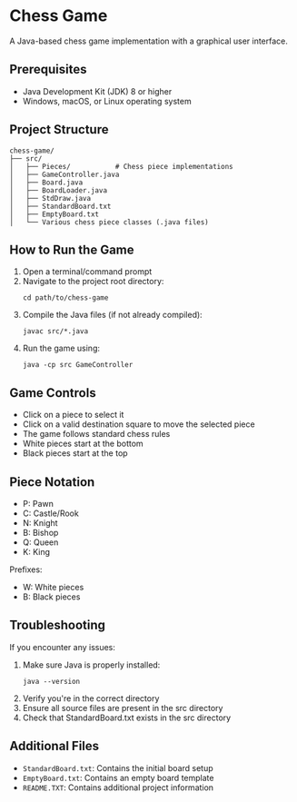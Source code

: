 # Chess Game

A Java-based chess game implementation with a graphical user interface.

## Prerequisites

- Java Development Kit (JDK) 8 or higher
- Windows, macOS, or Linux operating system

## Project Structure

```
chess-game/
├── src/
│   ├── Pieces/           # Chess piece implementations
│   ├── GameController.java
│   ├── Board.java
│   ├── BoardLoader.java
│   ├── StdDraw.java
│   ├── StandardBoard.txt
│   ├── EmptyBoard.txt
│   └── Various chess piece classes (.java files)
```

## How to Run the Game

1. Open a terminal/command prompt
2. Navigate to the project root directory:
   ```
   cd path/to/chess-game
   ```
3. Compile the Java files (if not already compiled):
   ```
   javac src/*.java
   ```
4. Run the game using:
   ```
   java -cp src GameController
   ```

## Game Controls

- Click on a piece to select it
- Click on a valid destination square to move the selected piece
- The game follows standard chess rules
- White pieces start at the bottom
- Black pieces start at the top

## Piece Notation

- P: Pawn
- C: Castle/Rook
- N: Knight
- B: Bishop
- Q: Queen
- K: King

Prefixes:
- W: White pieces
- B: Black pieces

## Troubleshooting

If you encounter any issues:

1. Make sure Java is properly installed:
   ```
   java --version
   ```
2. Verify you're in the correct directory
3. Ensure all source files are present in the src directory
4. Check that StandardBoard.txt exists in the src directory

## Additional Files

- `StandardBoard.txt`: Contains the initial board setup
- `EmptyBoard.txt`: Contains an empty board template
- `README.TXT`: Contains additional project information 